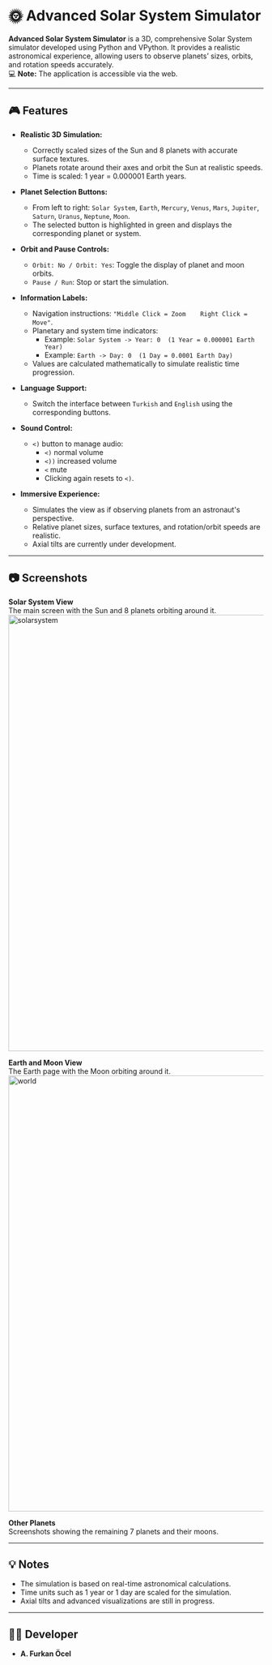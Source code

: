 # 🌞 Advanced Solar System Simulator

**Advanced Solar System Simulator** is a 3D, comprehensive Solar System simulator developed using Python and VPython. It provides a realistic astronomical experience, allowing users to observe planets’ sizes, orbits, and rotation speeds accurately.  
💻 **Note:** The application is accessible via the web.

---

## 🎮 Features

- **Realistic 3D Simulation:**  
  - Correctly scaled sizes of the Sun and 8 planets with accurate surface textures.  
  - Planets rotate around their axes and orbit the Sun at realistic speeds.  
  - Time is scaled: 1 year = 0.000001 Earth years.

- **Planet Selection Buttons:**  
  - From left to right: `Solar System`, `Earth`, `Mercury`, `Venus`, `Mars`, `Jupiter`, `Saturn`, `Uranus`, `Neptune`, `Moon`.  
  - The selected button is highlighted in green and displays the corresponding planet or system.

- **Orbit and Pause Controls:**  
  - `Orbit: No / Orbit: Yes`: Toggle the display of planet and moon orbits.  
  - `Pause / Run`: Stop or start the simulation.

- **Information Labels:**  
  - Navigation instructions: `"Middle Click = Zoom    Right Click = Move"`.  
  - Planetary and system time indicators:  
    - Example: `Solar System -> Year: 0  (1 Year = 0.000001 Earth Year)`  
    - Example: `Earth -> Day: 0  (1 Day = 0.0001 Earth Day)`  
  - Values are calculated mathematically to simulate realistic time progression.

- **Language Support:**  
  - Switch the interface between `Turkish` and `English` using the corresponding buttons.

- **Sound Control:**  
  - `<)` button to manage audio:  
    - `<)` normal volume  
    - `<))` increased volume  
    - `<` mute  
    - Clicking again resets to `<)`.

- **Immersive Experience:**  
  - Simulates the view as if observing planets from an astronaut's perspective.  
  - Relative planet sizes, surface textures, and rotation/orbit speeds are realistic.  
  - Axial tilts are currently under development.

---

## 📷 Screenshots

**Solar System View**  
   The main screen with the Sun and 8 planets orbiting around it.  
<img width="1900" height="861" alt="solarsystem" src="https://github.com/user-attachments/assets/f41cede3-d150-4d6d-80e1-f209625dcc5f" />

**Earth and Moon View**  
   The Earth page with the Moon orbiting around it.  
<img width="1899" height="860" alt="world" src="https://github.com/user-attachments/assets/ff1272cd-6b4d-46f2-bead-b3012550f545" />

**Other Planets**  
   Screenshots showing the remaining 7 planets and their moons.  


---

## 💡 Notes

- The simulation is based on real-time astronomical calculations.  
- Time units such as 1 year or 1 day are scaled for the simulation.  
- Axial tilts and advanced visualizations are still in progress.

---

## 🧑‍💻 Developer

- **A. Furkan Öcel**
